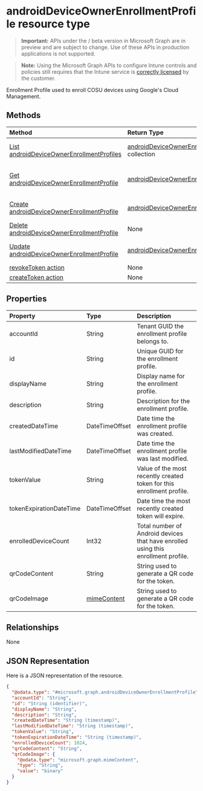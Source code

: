 ﻿# androidDeviceOwnerEnrollmentProfile resource type

> **Important:** APIs under the / beta version in Microsoft Graph are in preview and are subject to change. Use of these APIs in production applications is not supported.

> **Note:** Using the Microsoft Graph APIs to configure Intune controls and policies still requires that the Intune service is [correctly licensed](https://go.microsoft.com/fwlink/?linkid=839381) by the customer.

Enrollment Profile used to enroll COSU devices using Google's Cloud Management.
## Methods
|Method|Return Type|Description|
|:---|:---|:---|
|[List androidDeviceOwnerEnrollmentProfiles](../api/intune_androidforwork_androiddeviceownerenrollmentprofile_list.md)|[androidDeviceOwnerEnrollmentProfile](../resources/intune_androidforwork_androiddeviceownerenrollmentprofile.md) collection|List properties and relationships of the [androidDeviceOwnerEnrollmentProfile](../resources/intune_androidforwork_androiddeviceownerenrollmentprofile.md) objects.|
|[Get androidDeviceOwnerEnrollmentProfile](../api/intune_androidforwork_androiddeviceownerenrollmentprofile_get.md)|[androidDeviceOwnerEnrollmentProfile](../resources/intune_androidforwork_androiddeviceownerenrollmentprofile.md)|Read properties and relationships of the [androidDeviceOwnerEnrollmentProfile](../resources/intune_androidforwork_androiddeviceownerenrollmentprofile.md) object.|
|[Create androidDeviceOwnerEnrollmentProfile](../api/intune_androidforwork_androiddeviceownerenrollmentprofile_create.md)|[androidDeviceOwnerEnrollmentProfile](../resources/intune_androidforwork_androiddeviceownerenrollmentprofile.md)|Create a new [androidDeviceOwnerEnrollmentProfile](../resources/intune_androidforwork_androiddeviceownerenrollmentprofile.md) object.|
|[Delete androidDeviceOwnerEnrollmentProfile](../api/intune_androidforwork_androiddeviceownerenrollmentprofile_delete.md)|None|Deletes a [androidDeviceOwnerEnrollmentProfile](../resources/intune_androidforwork_androiddeviceownerenrollmentprofile.md).|
|[Update androidDeviceOwnerEnrollmentProfile](../api/intune_androidforwork_androiddeviceownerenrollmentprofile_update.md)|[androidDeviceOwnerEnrollmentProfile](../resources/intune_androidforwork_androiddeviceownerenrollmentprofile.md)|Update the properties of a [androidDeviceOwnerEnrollmentProfile](../resources/intune_androidforwork_androiddeviceownerenrollmentprofile.md) object.|
|[revokeToken action](../api/intune_androidforwork_androiddeviceownerenrollmentprofile_revoketoken.md)|None|Not yet documented|
|[createToken action](../api/intune_androidforwork_androiddeviceownerenrollmentprofile_createtoken.md)|None|Not yet documented|

## Properties
|Property|Type|Description|
|:---|:---|:---|
|accountId|String|Tenant GUID the enrollment profile belongs to.|
|id|String|Unique GUID for the enrollment profile.|
|displayName|String|Display name for the enrollment profile.|
|description|String|Description for the enrollment profile.|
|createdDateTime|DateTimeOffset|Date time the enrollment profile was created.|
|lastModifiedDateTime|DateTimeOffset|Date time the enrollment profile was last modified.|
|tokenValue|String|Value of the most recently created token for this enrollment profile.|
|tokenExpirationDateTime|DateTimeOffset|Date time the most recently created token will expire.|
|enrolledDeviceCount|Int32|Total number of Android devices that have enrolled using this enrollment profile.|
|qrCodeContent|String|String used to generate a QR code for the token.|
|qrCodeImage|[mimeContent](../resources/intune_androidforwork_mimecontent.md)|String used to generate a QR code for the token.|

## Relationships
None
## JSON Representation
Here is a JSON representation of the resource.
<!-- {
  "blockType": "resource",
  "keyProperty": "id",
  "@odata.type": "microsoft.graph.androidDeviceOwnerEnrollmentProfile"
}
-->
``` json
{
  "@odata.type": "#microsoft.graph.androidDeviceOwnerEnrollmentProfile",
  "accountId": "String",
  "id": "String (identifier)",
  "displayName": "String",
  "description": "String",
  "createdDateTime": "String (timestamp)",
  "lastModifiedDateTime": "String (timestamp)",
  "tokenValue": "String",
  "tokenExpirationDateTime": "String (timestamp)",
  "enrolledDeviceCount": 1024,
  "qrCodeContent": "String",
  "qrCodeImage": {
    "@odata.type": "microsoft.graph.mimeContent",
    "type": "String",
    "value": "binary"
  }
}
```




